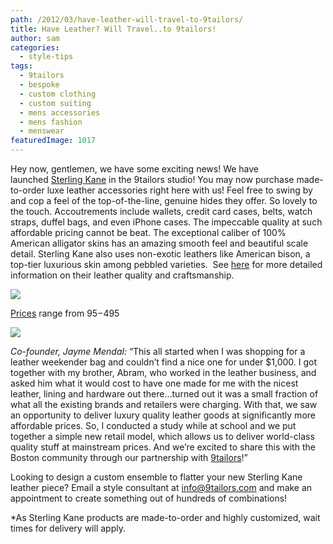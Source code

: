 ```yaml
---
path: /2012/03/have-leather-will-travel-to-9tailors/
title: Have Leather? Will Travel..to 9tailors!
author: sam
categories: 
  - style-tips
tags: 
  - 9tailors
  - bespoke
  - custom clothing
  - custom suiting
  - mens accessories
  - mens fashion
  - menswear
featuredImage: 1017
---
```

Hey now, gentlemen, we have some exciting news! We have launched [Sterling Kane](http://www.sterlingkane.com/) in the 9tailors studio! You may now purchase made-to-order luxe leather accessories right here with us! Feel free to swing by and cop a feel of the top-of-the-line, genuine hides they offer. So lovely to the touch. Accoutrements include wallets, credit card cases, belts, watch straps, duffel bags, and even iPhone cases. The impeccable quality at such affordable pricing cannot be beat. The exceptional caliber of 100% American alligator skins has an amazing smooth feel and beautiful scale detail. Sterling Kane also uses non-exotic leathers like American bison, a top-tier luxurious skin among pebbled varieties.  See [here](http://www.sterlingkane.com/leather-and-craftsmanship/) for more detailed information on their leather quality and craftsmanship.

[![](http://2.bp.blogspot.com/-Bfq8e7CJ7Z8/T3HwznmJERI/AAAAAAAAAIg/9jlDB9J43ZQ/s640/SKane-047.jpg)](http://2.bp.blogspot.com/-Bfq8e7CJ7Z8/T3HwznmJERI/AAAAAAAAAIg/9jlDB9J43ZQ/s1600/SKane-047.jpg)

[Prices](http://www.sterlingkane.com/brands/Sterling-Kane.html) range from $95-$495

[![](http://4.bp.blogspot.com/-bmjqCqpubBc/T3Hy3UKTr4I/AAAAAAAAAI4/oPQaUNqKv-U/s320/SK+Logo.jpg)](http://4.bp.blogspot.com/-bmjqCqpubBc/T3Hy3UKTr4I/AAAAAAAAAI4/oPQaUNqKv-U/s1600/SK+Logo.jpg)

_Co-founder, Jayme Mendal:_ “This all started when I was shopping for a leather weekender bag and couldn’t find a nice one for under $1,000. I got together with my brother, Abram, who worked in the leather business, and asked him what it would cost to have one made for me with the nicest leather, lining and hardware out there…turned out it was a small fraction of what all the existing brands and retailers were charging. With that, we saw an opportunity to deliver luxury quality leather goods at significantly more affordable prices. So, I conducted a study while at school and we put together a simple new retail model, which allows us to deliver world-class quality stuff at mainstream prices. And we’re excited to share this with the Boston community through our partnership with [9tailors](http://9tailors.com/)!”

Looking to design a custom ensemble to flatter your new Sterling Kane leather piece? Email a style consultant at [info@9tailors.com](mailto:info@9tailors.com) and make an appointment to create something out of hundreds of combinations!

\*As Sterling Kane products are made-to-order and highly customized, wait times for delivery will apply.